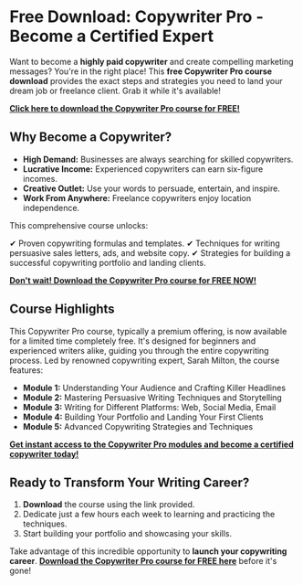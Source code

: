 # Free Download: Copywriter Pro - Become a Certified Expert

Want to become a **highly paid copywriter** and create compelling marketing messages? You're in the right place! This **free Copywriter Pro course download** provides the exact steps and strategies you need to land your dream job or freelance client. Grab it while it's available!

[**Click here to download the Copywriter Pro course for FREE!**](https://udemywork.com/copywriter-pro)

## Why Become a Copywriter?

*   **High Demand:** Businesses are always searching for skilled copywriters.
*   **Lucrative Income:** Experienced copywriters can earn six-figure incomes.
*   **Creative Outlet:** Use your words to persuade, entertain, and inspire.
*   **Work From Anywhere:** Freelance copywriters enjoy location independence.

This comprehensive course unlocks:

✔ Proven copywriting formulas and templates.
✔ Techniques for writing persuasive sales letters, ads, and website copy.
✔ Strategies for building a successful copywriting portfolio and landing clients.

[**Don't wait! Download the Copywriter Pro course for FREE NOW!**](https://udemywork.com/copywriter-pro)

## Course Highlights

This Copywriter Pro course, typically a premium offering, is now available for a limited time completely free. It's designed for beginners and experienced writers alike, guiding you through the entire copywriting process. Led by renowned copywriting expert, Sarah Milton, the course features:

*   **Module 1:** Understanding Your Audience and Crafting Killer Headlines
*   **Module 2:** Mastering Persuasive Writing Techniques and Storytelling
*   **Module 3:** Writing for Different Platforms: Web, Social Media, Email
*   **Module 4:** Building Your Portfolio and Landing Your First Clients
*   **Module 5:** Advanced Copywriting Strategies and Techniques

[**Get instant access to the Copywriter Pro modules and become a certified copywriter today!**](https://udemywork.com/copywriter-pro)

## Ready to Transform Your Writing Career?

1.  **Download** the course using the link provided.
2.  Dedicate just a few hours each week to learning and practicing the techniques.
3.  Start building your portfolio and showcasing your skills.

Take advantage of this incredible opportunity to **launch your copywriting career**. **[Download the Copywriter Pro course for FREE here](https://udemywork.com/copywriter-pro)** before it's gone!
